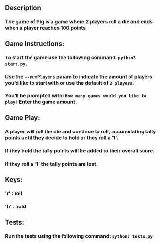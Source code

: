 ## Description
### The game of Pig is a game where 2 players roll a die and ends when a player reaches 100 points

## Game Instructions:
### To start the game use the following command: `python3 start.py`.
### Use the `--numPlayers` param to indicate the amount of players you'd like to start with or use the default of `2 players`.
### You'll be prompted with:  `How many games would you like to play?` Enter the game amount.

## Game Play:
### A player will roll the die and continue to roll, accumulating tally points until they decide to hold or they roll a '1'. 
### If they hold the tally points will be added to their overall score. 
### If they roll a '1' the tally points are lost. 

## Keys:
### 'r' : roll
### 'h' : hold

## Tests:
### Run the tests using the following command: `python3 tests.py`
